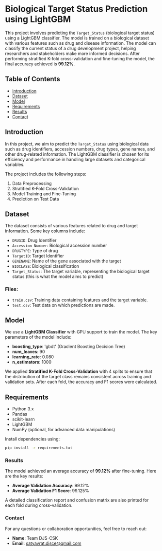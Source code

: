 # Biological Target Status Prediction using LightGBM

This project involves predicting the `Target_Status` (biological target status) using a LightGBM classifier. The model is trained on a biological dataset with various features such as drug and disease information. The model can classify the current status of a drug development project, helping researchers and stakeholders make more informed decisions.
After performing stratified K-fold cross-validation and fine-tuning the model, the final accuracy achieved is **99.12%**.

## Table of Contents

- [Introduction](#introduction)
- [Dataset](#dataset)
- [Model](#model)
- [Requirements](#requirements)
- [Results](#results)
- [Contact](#contact)

## Introduction

In this project, we aim to predict the `Target_Status` using biological data such as drug identifiers, accession numbers, drug types, gene names, and other drug-related information. The LightGBM classifier is chosen for its efficiency and performance in handling large datasets and categorical variables.

The project includes the following steps:

1. Data Preprocessing
2. Stratified K-Fold Cross-Validation
3. Model Training and Fine-Tuning
4. Prediction on Test Data

## Dataset

The dataset consists of various features related to drug and target information. Some key columns include:

- `DRUGID`: Drug Identifier
- `Accession Number`: Biological accession number
- `DRUGTYPE`: Type of drug
- `TargetID`: Target Identifier
- `GENENAME`: Name of the gene associated with the target
- `BIOCLASS`: Biological classification
- `Target_Status`: The target variable, representing the biological target status (this is what the model aims to predict)

### Files:

- `train.csv`: Training data containing features and the target variable.
- `test.csv`: Test data on which predictions are made.

## Model

We use a **LightGBM Classifier** with GPU support to train the model. The key parameters of the model include:

- **boosting_type**: 'gbdt' (Gradient Boosting Decision Tree)
- **num_leaves**: 90
- **learning_rate**: 0.080
- **n_estimators**: 1000

We applied **Stratified K-Fold Cross-Validation** with 4 splits to ensure that the distribution of the target class remains consistent across training and validation sets. After each fold, the accuracy and F1 scores were calculated.

## Requirements

- Python 3.x
- Pandas
- scikit-learn
- LightGBM
- NumPy (optional, for advanced data manipulations)

Install dependencies using:

```bash
pip install -r requirements.txt
```

### Results

The model achieved an average accuracy of **99.12%** after fine-tuning. Here are the key results:

- **Average Validation Accuracy**: 99.12%
- **Average Validation F1 Score**: 99.125%

A detailed classification report and confusion matrix are also printed for each fold during cross-validation.

### Contact

For any questions or collaboration opportunities, feel free to reach out:

- **Name**: Team DJS-CSK
- **Email**: satyavrat.djsce@gmail.com
